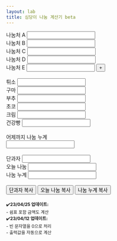 ```yaml
---
layout: lab
title: 심당이 나눔 계산기 beta
---
```


<style>
    .hide {
        display: none;
    }

    p { 
        margin: 0px;
    }
</style>

<!-- 나눔처 1~5 -->

<label for="donate1">나눔처 A</label>
<input type="text" pattern="\d*" id="donate1" name="donate1" oninput="calculate()"><br>
<label for="donate2">나눔처 B</label>
<input type="text" pattern="\d*" id="donate2" name="donate2" oninput="calculate()"><br>
<label for="donate3">나눔처 C</label>
<input type="text" pattern="\d*" id="donate3" name="donate3" oninput="calculate()"><br>
<label for="donate4">나눔처 D</label>
<input type="text" pattern="\d*" id="donate4" name="donate4" oninput="calculate()"><br>
<label for="donate5">나눔처 E</label>
<input type="text" pattern="\d*" id="donate5" name="donate5" oninput="calculate()">
<button onclick="toggleDonate6()">+</button><br>

<!-- 나눔처 6~10 -->
<p id="toggle6" class="hide">
<label for="donate6">나눔처 F</label>
<input type="text" pattern="\d*" id="donate6" name="donate6" oninput="calculate()"><br>
<label for="donate7">나눔처 G</label>
<input type="text" pattern="\d*" id="donate7" name="donate7" oninput="calculate()"><br>
<label for="donate8">나눔처 H</label>
<input type="text" pattern="\d*" id="donate8" name="donate8" oninput="calculate()"><br>
<label for="donate9">나눔처 I</label>
<input type="text" pattern="\d*" id="donate9" name="donate9" oninput="calculate()"><br>
<label for="donate10">나눔처 J</label>
<input type="text" pattern="\d*" id="donate10" name="donate10" oninput="calculate()">
<button onclick="toggleDonate11()">+</button><br>

<!-- 나눔처 11~15 -->
<p id="toggle11" class="hide">
<label for="donate11">나눔처 K</label>
<input type="text" pattern="\d*" id="donate11" name="donate11" oninput="calculate()"><br>
<label for="donate12">나눔처 L</label>
<input type="text" pattern="\d*" id="donate12" name="donate12" oninput="calculate()"><br>
<label for="donate13">나눔처 M</label>
<input type="text" pattern="\d*" id="donate13" name="donate13" oninput="calculate()"><br>
<label for="donate14">나눔처 N</label>
<input type="text" pattern="\d*" id="donate14" name="donate14" oninput="calculate()"><br>
<label for="donate15">나눔처 O</label>
<input type="text" pattern="\d*" id="donate15" name="donate15" oninput="calculate()">
</p>
</p><br>

<label for="tuiso">튀소</label>
<input type="text" pattern="\d*" id="tuiso" name="tuiso" oninput="calculate()"><br>
<label for="guma">구마</label>
<input type="text" pattern="\d*" id="guma" name="guma" oninput="calculate()"><br>
<label for="buchu">부추</label>
<input type="text" pattern="\d*" id="buchu" name="buchu" oninput="calculate()"><br>
<label for="choco">초코</label>
<input type="text" pattern="\d*" id="choco" name="choco" oninput="calculate()"><br>
<label for="cream">크림</label>
<input type="text" pattern="\d*" id="cream" name="cream" oninput="calculate()"><br>
<label for="wheat">건강빵</label>
<input type="text" pattern="\d*" id="wheat" name="wheat" oninput="calculate()"><br><br>

<label for="preDonate">어제까지 나눔 누계</label><br>
<input type="text" pattern="\d*" id="preDonate" name="preDonate" oninput="calculate()"><br><br>

<label for="sweet">단과자</label>
<input type="text" id="sweet" name="sweet" readonly><br>
<label for="sumDonate">오늘 나눔</label>
<input type="text" id="sumDonate" name="sumDonate" readonly><br>
<label for="totalDonate">나눔 누계</label>
<input type="text" id="totalDonate" name="totalDonate" readonly><br><br>

<button onclick="copyFormattedSweet()">단과자 복사</button>
<button onclick="copyFormattedSumDonate()">오늘 나눔 복사</button>
<button onclick="copyFormattedTotalDonate()">나눔 누계 복사</button><br><br>

<small>✔️<b>23/04/25 업데이트:</b><br>- 쉼표 포함 금액도 계산</small><br>
<small>✔️<b>23/04/12 업데이트:</b><br>- 빈 문자열을 0으로 처리<br>- 출력값을 자동으로 계산</small><br>

<script>
    function calculate() {
        // Input values
        var donate1 = parseFloat(document.getElementById("donate1").value) || 0;
        var donate2 = parseFloat(document.getElementById("donate2").value) || 0;
        var donate3 = parseFloat(document.getElementById("donate3").value) || 0;
        var donate4 = parseFloat(document.getElementById("donate4").value) || 0;
        var donate5 = parseFloat(document.getElementById("donate5").value) || 0;
        var donate6 = parseFloat(document.getElementById("donate6").value) || 0;
        var donate7 = parseFloat(document.getElementById("donate7").value) || 0;
        var donate8 = parseFloat(document.getElementById("donate8").value) || 0;
        var donate9 = parseFloat(document.getElementById("donate9").value) || 0;
        var donate10 = parseFloat(document.getElementById("donate10").value) || 0;
        var donate11 = parseFloat(document.getElementById("donate11").value) || 0;
        var donate12 = parseFloat(document.getElementById("donate12").value) || 0;
        var donate13 = parseFloat(document.getElementById("donate13").value) || 0;
        var donate14 = parseFloat(document.getElementById("donate14").value) || 0;
        var donate15 = parseFloat(document.getElementById("donate15").value) || 0;
        var tuiso = parseFloat(document.getElementById("tuiso").value) || 0;
        var guma = parseFloat(document.getElementById("guma").value) || 0;
        var buchu = parseFloat(document.getElementById("buchu").value) || 0;
        var choco = parseFloat(document.getElementById("choco").value) || 0;
        var cream = parseFloat(document.getElementById("cream").value) || 0;
        var wheat = parseFloat(document.getElementById("wheat").value) || 0;
        // var preDonate = parseFloat(document.getElementById("preDonate").value) || 0;

        // 쉼표 제거

        let preDonate = document.getElementById("preDonate");

	    var preDonateVal = preDonate.value;
        var withoutCommasPreDonate = Number(preDonateVal.replace(/,/g, ''));

        // Calculation
        
        var sumDonate = donate1 + donate2 + donate3 + donate4 + donate5 + donate6 + donate7 + donate8 + donate9 + donate10 + donate11 + donate12 + donate13 + donate14 + donate15;
        var sweet = sumDonate - tuiso - guma - buchu - choco - cream - wheat;
        var totalDonate = sumDonate + withoutCommasPreDonate;



        // 화페 단위 출력 설정
        
        var formattedSumDonate = sumDonate.toLocaleString({ style: 'currency'});
        var formattedSweet = sweet.toLocaleString({ style: 'currency'});
        var formattedTotalDonate = totalDonate.toLocaleString({ style: 'currency'});


        // Output results

        document.getElementById("sumDonate").value = formattedSumDonate;
        document.getElementById("sweet").value = formattedSweet;
        document.getElementById("totalDonate").value = formattedTotalDonate;
    }




    // 나눔처 토글
    function toggleDonate6() {
        var paragraph6 = document.getElementById("toggle6");
        if (paragraph6.classList.contains("hide")) {
            paragraph6.classList.remove("hide");
        } else {
            textparagraphbox.classList.add("hide");
        }
    }

    function toggleDonate11() {
        var paragraph11 = document.getElementById("toggle11");
        if (paragraph11.classList.contains("hide")) {
            paragraph11.classList.remove("hide");
        } else {
            textparagraphbox.classList.add("hide");
        }
    }

    // 클립보드에 복사
    function copyFormattedSweet() {
        var formattedSweet = document.getElementById("sweet").value;
        navigator.clipboard.writeText(formattedSweet);
    }

    function copyFormattedSumDonate() {
        var formattedSumDonate = document.getElementById("sumDonate").value;
        navigator.clipboard.writeText(formattedSumDonate);
    }

    function copyFormattedTotalDonate() {
        var formattedTotalDonate = document.getElementById("totalDonate").value;
        navigator.clipboard.writeText(formattedTotalDonate);
    }

</script>
